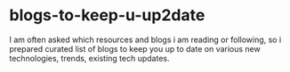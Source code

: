 # blogs-to-keep-u-up2date
I am often asked which resources and blogs i am reading or following, so i prepared curated list of blogs to keep you up to date on various new technologies, trends, existing tech updates.
